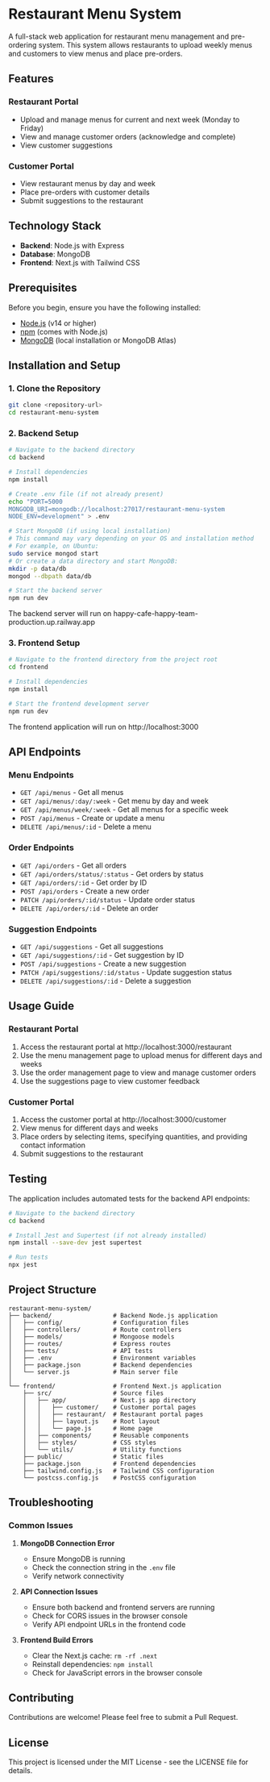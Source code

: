 # Restaurant Menu System

A full-stack web application for restaurant menu management and pre-ordering system. This system allows restaurants to upload weekly menus and customers to view menus and place pre-orders.

## Features

### Restaurant Portal
- Upload and manage menus for current and next week (Monday to Friday)
- View and manage customer orders (acknowledge and complete)
- View customer suggestions

### Customer Portal
- View restaurant menus by day and week
- Place pre-orders with customer details
- Submit suggestions to the restaurant

## Technology Stack

- **Backend**: Node.js with Express
- **Database**: MongoDB
- **Frontend**: Next.js with Tailwind CSS

## Prerequisites

Before you begin, ensure you have the following installed:
- [Node.js](https://nodejs.org/) (v14 or higher)
- [npm](https://www.npmjs.com/) (comes with Node.js)
- [MongoDB](https://www.mongodb.com/try/download/community) (local installation or MongoDB Atlas)

## Installation and Setup

### 1. Clone the Repository

```bash
git clone <repository-url>
cd restaurant-menu-system
```

### 2. Backend Setup

```bash
# Navigate to the backend directory
cd backend

# Install dependencies
npm install

# Create .env file (if not already present)
echo "PORT=5000
MONGODB_URI=mongodb://localhost:27017/restaurant-menu-system
NODE_ENV=development" > .env

# Start MongoDB (if using local installation)
# This command may vary depending on your OS and installation method
# For example, on Ubuntu:
sudo service mongod start
# Or create a data directory and start MongoDB:
mkdir -p data/db
mongod --dbpath data/db

# Start the backend server
npm run dev
```

The backend server will run on happy-cafe-happy-team-production.up.railway.app

### 3. Frontend Setup

```bash
# Navigate to the frontend directory from the project root
cd frontend

# Install dependencies
npm install

# Start the frontend development server
npm run dev
```

The frontend application will run on http://localhost:3000

## API Endpoints

### Menu Endpoints

- `GET /api/menus` - Get all menus
- `GET /api/menus/:day/:week` - Get menu by day and week
- `GET /api/menus/week/:week` - Get all menus for a specific week
- `POST /api/menus` - Create or update a menu
- `DELETE /api/menus/:id` - Delete a menu

### Order Endpoints

- `GET /api/orders` - Get all orders
- `GET /api/orders/status/:status` - Get orders by status
- `GET /api/orders/:id` - Get order by ID
- `POST /api/orders` - Create a new order
- `PATCH /api/orders/:id/status` - Update order status
- `DELETE /api/orders/:id` - Delete an order

### Suggestion Endpoints

- `GET /api/suggestions` - Get all suggestions
- `GET /api/suggestions/:id` - Get suggestion by ID
- `POST /api/suggestions` - Create a new suggestion
- `PATCH /api/suggestions/:id/status` - Update suggestion status
- `DELETE /api/suggestions/:id` - Delete a suggestion

## Usage Guide

### Restaurant Portal

1. Access the restaurant portal at http://localhost:3000/restaurant
2. Use the menu management page to upload menus for different days and weeks
3. Use the order management page to view and manage customer orders
4. Use the suggestions page to view customer feedback

### Customer Portal

1. Access the customer portal at http://localhost:3000/customer
2. View menus for different days and weeks
3. Place orders by selecting items, specifying quantities, and providing contact information
4. Submit suggestions to the restaurant

## Testing

The application includes automated tests for the backend API endpoints:

```bash
# Navigate to the backend directory
cd backend

# Install Jest and Supertest (if not already installed)
npm install --save-dev jest supertest

# Run tests
npx jest
```

## Project Structure

```
restaurant-menu-system/
├── backend/                 # Backend Node.js application
│   ├── config/              # Configuration files
│   ├── controllers/         # Route controllers
│   ├── models/              # Mongoose models
│   ├── routes/              # Express routes
│   ├── tests/               # API tests
│   ├── .env                 # Environment variables
│   ├── package.json         # Backend dependencies
│   └── server.js            # Main server file
│
└── frontend/                # Frontend Next.js application
    ├── src/                 # Source files
    │   ├── app/             # Next.js app directory
    │   │   ├── customer/    # Customer portal pages
    │   │   ├── restaurant/  # Restaurant portal pages
    │   │   ├── layout.js    # Root layout
    │   │   └── page.js      # Home page
    │   ├── components/      # Reusable components
    │   ├── styles/          # CSS styles
    │   └── utils/           # Utility functions
    ├── public/              # Static files
    ├── package.json         # Frontend dependencies
    ├── tailwind.config.js   # Tailwind CSS configuration
    └── postcss.config.js    # PostCSS configuration
```

## Troubleshooting

### Common Issues

1. **MongoDB Connection Error**
   - Ensure MongoDB is running
   - Check the connection string in the `.env` file
   - Verify network connectivity

2. **API Connection Issues**
   - Ensure both backend and frontend servers are running
   - Check for CORS issues in the browser console
   - Verify API endpoint URLs in the frontend code

3. **Frontend Build Errors**
   - Clear the Next.js cache: `rm -rf .next`
   - Reinstall dependencies: `npm install`
   - Check for JavaScript errors in the browser console

## Contributing

Contributions are welcome! Please feel free to submit a Pull Request.

## License

This project is licensed under the MIT License - see the LICENSE file for details.
